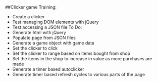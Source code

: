 ##Clicker game
Training:
* Create a clicker
* Test managing DOM elements with jQuery
* Test accessing a JSON file
To Do:
* Generate html with jQuery
* Populate page from JSON files
* Generate a game object with game data
* Set the clicker to click
* Set the clicker to range based on items bought from shop
* Set the items in the shop to increase in value as more purchases are made
* Generate a timer based autoclicker
* Generate timer based refresh cycles to various parts of the page
